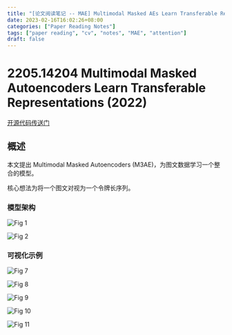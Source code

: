```yaml
---
title: "[论文阅读笔记 -- MAE] Multimodal Masked AEs Learn Transferable Representations (2022)"
date: 2023-02-16T16:02:26+08:00
categories: ["Paper Reading Notes"]
tags: ["paper reading", "cv", "notes", "MAE", "attention"]
draft: false
---
```


# 2205.14204 Multimodal Masked Autoencoders Learn Transferable Representations (2022)

[开源代码传送门](https://github.com/young-geng/m3ae_public)

## 概述

本文提出 Multimodal Masked Autoencoders (M3AE)，为图文数据学习一个整合的模型。  

核心想法为将一个图文对视为一个令牌长序列。  

### 模型架构

![Fig 1](/images/2023/PRN331/1.png)

![Fig 2](/images/2023/PRN331/2.png)

### 可视化示例

![Fig 7](/images/2023/PRN331/7.png)

![Fig 8](/images/2023/PRN331/8.png)

![Fig 9](/images/2023/PRN331/9.png)

![Fig 10](/images/2023/PRN331/10.png)

![Fig 11](/images/2023/PRN331/11.png)

